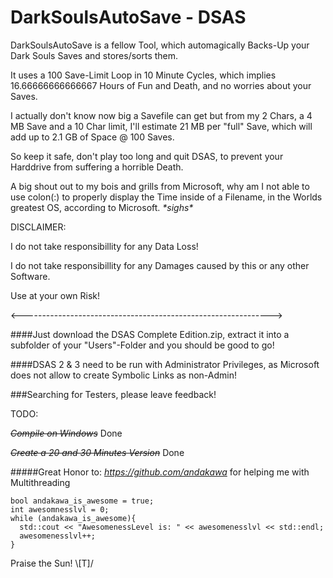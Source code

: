 # DarkSoulsAutoSave - DSAS

DarkSoulsAutoSave is a fellow Tool, which automagically Backs-Up your Dark Souls Saves and stores/sorts them.

It uses a 100 Save-Limit Loop in 10 Minute Cycles, which implies 16.66666666666667 Hours of Fun and Death, and no worries about your Saves.

I actually don't know now big a Savefile can get but from my 2 Chars, a 4 MB Save and a 10 Char limit, I'll estimate 21 MB per "full" Save, which will add up to 2.1 GB of Space @ 100 Saves.

So keep it safe, don't play too long and quit DSAS, to prevent your Harddrive from suffering a horrible Death.

A big shout out to my bois and grills from Microsoft, why am I not able to use colon(:) to properly display the Time inside of a Filename, in the Worlds greatest OS, according to Microsoft. _\*sighs\*_


DISCLAIMER:

I do not take responsibillity for any Data Loss!

I do not take responsibillity for any Damages caused by this or any other Software.

Use at your own Risk!

<-------------------------------------------------------------->

####Just download the DSAS Complete Edition.zip, extract it into a subfolder of your "Users"-Folder and you should be good to go! 

####DSAS 2 & 3 need to be run with Administrator Privileges, as Microsoft does not allow to create Symbolic Links as non-Admin!

###Searching for Testers, please leave feedback!

TODO:

~~*Compile on Windows*~~  Done

~~*Create a 20 and 30 Minutes Version*~~  Done

#####Great Honor to:
*https://github.com/andakawa* for helping me with Multithreading

```
bool andakawa_is_awesome = true;
int awesomnesslvl = 0;
while (andakawa_is_awesome){
  std::cout << "AwesomenessLevel is: " << awesomenesslvl << std::endl;
  awesomenesslvl++;
}
```

Praise the Sun! \\\[T]/

